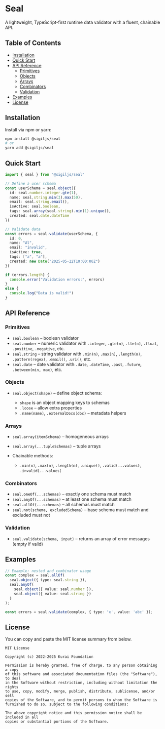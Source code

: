 # Seal

A lightweight, TypeScript-first runtime data validator with a fluent, chainable API.


## Table of Contents

* [Installation](#installation)
* [Quick Start](#quick-start)
* [API Reference](#api-reference)
    * [Primitives](#primitives)
    * [Objects](#objects)
    * [Arrays](#arrays)
    * [Combinators](#combinators)
    * [Validation](#validation)
* [Examples](#examples)
* [License](#license)


## Installation

Install via npm or yarn:

```bash
npm install @sigiljs/seal
# or
yarn add @sigiljs/seal
```


## Quick Start

```ts
import { seal } from "@sigiljs/seal"

// Define a user schema
const userSchema = seal.object({
  id: seal.number.integer.gte(1),
  name: seal.string.min(3).max(50),
  email: seal.string.email(),
  isActive: seal.boolean,
  tags: seal.array(seal.string).min(1).unique(),
  created: seal.date.dateTime
})

// Validate data
const errors = seal.validate(userSchema, {
  id: 0,
  name: "Al",
  email: "invalid",
  isActive: true,
  tags: ["a", "a"],
  created: new Date("2025-05-22T10:00:00Z")
})

if (errors.length) {
  console.error("Validation errors:", errors)
}
else {
  console.log("Data is valid!")
}
```


## API Reference

### Primitives

* `seal.boolean` – boolean validator
* `seal.number` – numeric validator with `.integer`, `.gte(n)`, `.lte(n)`, `.float`, `.positive`, `.negative`, etc.
* `seal.string` – string validator with `.min(n)`, `.max(n)`, `.length(n)`, `.pattern(regex)`, `.email()`, `.uri()`, etc.
* `seal.date` – date validator with `.date`, `.dateTime`, `.past`, `.future`, `.between(min, max)`, etc.

### Objects

* `seal.object(shape)` – define object schema:

    * `shape` is an object mapping keys to schemas
    * `.loose` – allow extra properties
    * `.name(name)`, `.externalDocs(doc)` – metadata helpers

### Arrays

* `seal.array(itemSchema)` – homogeneous arrays
* `seal.array(...tupleSchemas)` – tuple arrays
* Chainable methods:

    * `.min(n)`, `.max(n)`, `.length(n)`, `.unique()`, `.valid(...values)`, `.invalid(...values)`

### Combinators

* `seal.oneOf(...schemas)` – exactly one schema must match
* `seal.anyOf(...schemas)` – at least one schema must match
* `seal.allOf(...schemas)` – all schemas must match
* `seal.not(schema, excludedSchema)` – base schema must match and excluded must not

### Validation

* `seal.validate(schema, input)` – returns an array of error messages (empty if valid)


## Examples

```ts
// Example: nested and combinator usage
const complex = seal.allOf(
  seal.object({ type: seal.string }),
  seal.anyOf(
    seal.object({ value: seal.number }),
    seal.object({ value: seal.string })
  )
);

const errors = seal.validate(complex, { type: 'x', value: 'abc' });
```


## License

You can copy and paste the MIT license summary from below.

```text
MIT License

Copyright (c) 2022-2025 Kurai Foundation

Permission is hereby granted, free of charge, to any person obtaining a copy
of this software and associated documentation files (the "Software"), to deal
in the Software without restriction, including without limitation the rights
to use, copy, modify, merge, publish, distribute, sublicense, and/or sell
copies of the Software, and to permit persons to whom the Software is
furnished to do so, subject to the following conditions:

The above copyright notice and this permission notice shall be included in all
copies or substantial portions of the Software.
```
